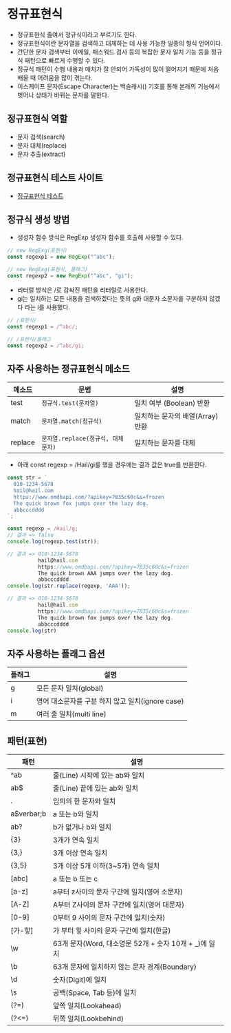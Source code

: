 # 정규표현식
- 정규표현식 줄여서 정규식이라고 부르기도 한다.
- 정규표현식이란 문자열을 검색하고 대체하는 데 사용 가능한 일종의 형식 언어이다.
- 간단한 문자 검색부터 이메일, 패스워드 검사 등의 복잡한 문자 일치 기능 등을 정규식 패턴으로 빠르게 수행할 수 있다. 
- 정규식 패턴이 수행 내용과 매치가 잘 안되어 가독성이 많이 떨어지기 때문에 처음 배울 때 어려움을 많이 겪는다.
- 이스케이프 문자(Escape Character)는 백슬래시(\) 기호를 통해 본래의 기능에서 벗어나 상태가 바뀌는 문자를 말한다.

## 정규표현식 역할
- 문자 검색(search)
- 문자 대체(replace)
- 문자 추출(extract)

## 정규표현식 테스트 사이트
- [정규표현식 테스트](https://regexr.com)

## 정규식 생성 방법
- 생성자 함수 방식은 RegExp 생성자 함수를 호출해 사용할 수 있다.
```js
// new RegExg(표현식)
const regexp1 = new RegExp("^abc");

// new RegExg(표현식, 플래그)
const regexp2 = new RegExp("^abc", "gi");
```
- 리터럴 방식은 /로 감싸진 패턴을 리터럴로 사용한다.
- gi는 일치하는 모든 내용을 검색하겠다는 뜻의 g와 대문자 소문자를 구분하지 않겠다 라는 i를 사용했다.
```js
// /표현식/
const regexp1 = /^abc/;

// /표현식/플래그
const regexp2 = /^abc/gi;
```

## 자주 사용하는 정규표현식 메소드
메소드 | 문법 | 설명
-- | -- | --
test | `정규식.test(문자열)` | 일치 여부 (Boolean) 반환
match | `문자열.match(정규식)` | 일치하는 문자의 배열(Array) 반환
replace | `문자열.replace(정규식, 대체문자)` | 일치하는 문자를 대체

- 아래 const regexp = /Hail/gi를 했을 경우에는 결과 값은 true를 반환한다.
```javascript
const str = `
  010-1234-5678
  hail@hail.com
  https://www.omdbapi.com/?apikey=7035c60c&s=frozen
  The quick brown fox jumps over the lazy dog.
  abbcccdddd
`;

const regexp = /Hail/g;
// 결과 => false
console.log(regexp.test(str));

// 결과 => 010-1234-5678
          hail@hail.com
          https://www.omdbapi.com/?apikey=7035c60c&s=frozen
          The quick brown AAA jumps over the lazy dog.
          abbcccdddd
console.log(str.replace(regexp, 'AAA'));

// 결과 => 010-1234-5678
          hail@hail.com
          https://www.omdbapi.com/?apikey=7035c60c&s=frozen
          The quick brown fox jumps over the lazy dog.
          abbcccdddd
console.log(str)
```

## 자주 사용하는 플래그 옵션
플래그 | 설명
-- | --
g | 모든 문자 일치(global)
i | 영어 대소문자를 구분 하지 않고 일치(ignore case)
m | 여러 줄 일치(multi line)



## 패턴(표현)
패턴 | 설명 
-- | --
^ab | 줄(Line) 시작에 있는 ab와 일치
ab$ | 줄(Line) 끝에 있는 ab와 일치
. | 임의의 한 문자와 일치
a$verbar;b | a 또는 b와 일치
ab? | b가 없거나 b와 일치
{3} | 3개가 연속 일치
{3,} | 3개 이상 연속 일치
{3,5} | 3개 이상 5개 이하(3~5개) 연속 일치
[abc] | a 또는 b 또는 c
[a-z] | a부터 z사이의 문자 구간에 일치(영어 소문자)
[A-Z] | A부터 Z사이의 문자 구간에 일치(영어 대문자)
[0-9] | 0부터 9 사이의 문자 구간에 일치(숫자)
[가-힣] | 가 부터 힣 사이의 문자 구간에 일치(한글)
\w | 63개 문자(Word, 대소영문 52개 + 숫자 10개 + _)에 일치
\b | 63개 문자에 일치하지 않는 문자 경계(Boundary)
\d | 숫자(Digit)에 일치
\s | 공백(Space, Tab 등)에 일치
(?=) | 앞쪽 일치(Lookahead)
(?<=) | 뒤쪽 일치(Lookbehind)




















